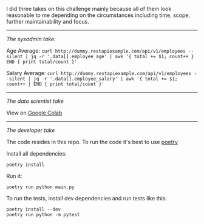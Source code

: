 
I did three takes on this challenge mainly because all of them look reasonable to me depending on the circumstances including time, scope, further maintainability and focus.


---
*The sysadmin take:*


Age Average:
```curl http://dummy.restapiexample.com/api/v1/employees --silent | jq -r '.data[].employee_age' | awk '{ total += $1; count++ } END { print total/count }'```

Salary Average:
```curl http://dummy.restapiexample.com/api/v1/employees --silent | jq -r '.data[].employee_salary' | awk '{ total += $1; count++ } END { print total/count }'```

---
*The data scientist take*

View on [Google Colab](https://colab.research.google.com/drive/1hZUZMWFcegC30An-38opYdhtzKjaWWG4?usp=sharing)

---
*The developer take*

The code resides in this repo. 
To run the code it's best to use [poetry](https://python-poetry.org/)

Install all dependencies:

    poetry install

   Run it:

    poetry run python main.py
To run the tests, install dev dependencies and run tests like this:

    poetry install --dev
    poetry run python -m pytest

